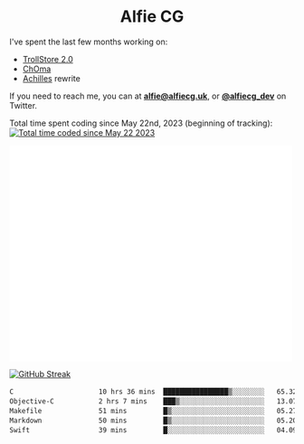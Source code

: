 <h1 align="center">Alfie CG</h1>

I've spent the last few months working on:
* [TrollStore 2.0](https://github.com/opa334/TrollStore)
* [ChOma](https://github.com/opa334/ChOma)
* [Achilles](https://github.com/alfiecg24/Achilles) rewrite

If you need to reach me, you can at **alfie@alfiecg.uk**, or **[@alfiecg_dev](https://twitter.com/alfiecg_dev)** on Twitter.

Total time spent coding since May 22nd, 2023 (beginning of tracking): <a href="https://wakatime.com/@61592169-b9cf-4af8-b6fa-8ac7d4369b01"><img src="https://wakatime.com/badge/user/61592169-b9cf-4af8-b6fa-8ac7d4369b01.svg" alt="Total time coded since May 22 2023" /></a>


<img align="center" src="/github-metrics.svg" alt="Metrics" width="500">

[![GitHub Streak](https://streak-stats.demolab.com/?user=alfiecg24)](https://git.io/streak-stats)

<!--START_SECTION:waka-->

```txt
C                     10 hrs 36 mins  ████████████████▒░░░░░░░░   65.32 %
Objective-C           2 hrs 7 mins    ███▒░░░░░░░░░░░░░░░░░░░░░   13.07 %
Makefile              51 mins         █▒░░░░░░░░░░░░░░░░░░░░░░░   05.27 %
Markdown              50 mins         █▒░░░░░░░░░░░░░░░░░░░░░░░   05.20 %
Swift                 39 mins         █░░░░░░░░░░░░░░░░░░░░░░░░   04.09 %
```

<!--END_SECTION:waka-->
